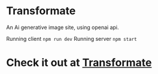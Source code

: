 # Transformate
An Ai generative image site, using openai api.

Running client `npm run dev`
Running server `npm start`

# Check it out at [Transformate](transformate.netlify.app)
